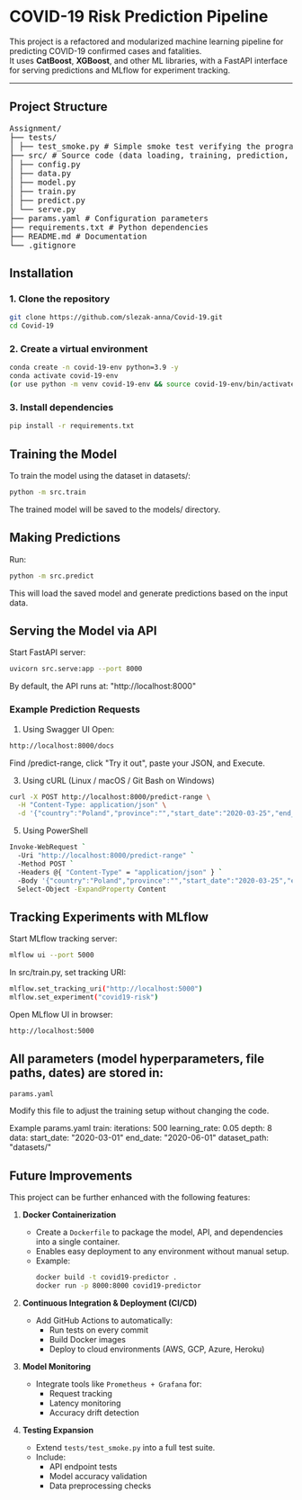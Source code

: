 # COVID-19 Risk Prediction Pipeline

This project is a refactored and modularized machine learning pipeline for predicting COVID-19 confirmed cases and fatalities.  
It uses **CatBoost**, **XGBoost**, and other ML libraries, with a FastAPI interface for serving predictions and MLflow for experiment tracking.

---

## Project Structure
<pre>
Assignment/
├── tests/  
│ ├── test_smoke.py # Simple smoke test verifying the program runs and config loads correctly
├── src/ # Source code (data loading, training, prediction, API)
│ ├── config.py
│ ├── data.py
│ ├── model.py
│ ├── train.py
│ ├── predict.py
│ └── serve.py
├── params.yaml # Configuration parameters
├── requirements.txt # Python dependencies
├── README.md # Documentation
└── .gitignore </pre>

## Installation

### 1. Clone the repository
```bash
git clone https://github.com/slezak-anna/Covid-19.git
cd Covid-19
```
### 2. Create a virtual environment
```bash
conda create -n covid-19-env python=3.9 -y
conda activate covid-19-env
(or use python -m venv covid-19-env && source covid-19-env/bin/activate)
```
### 3. Install dependencies
```bash
pip install -r requirements.txt
```
## Training the Model
To train the model using the dataset in datasets/:
```bash
python -m src.train
```
The trained model will be saved to the models/ directory.

## Making Predictions
Run:
```bash
python -m src.predict
```
This will load the saved model and generate predictions based on the input data.

## Serving the Model via API
Start FastAPI server:
```bash
uvicorn src.serve:app --port 8000
```
By default, the API runs at: "http://localhost:8000"

### Example Prediction Requests

1) Using Swagger UI
Open:
```bash
http://localhost:8000/docs
```
Find /predict-range, click "Try it out", paste your JSON, and Execute.

3) Using cURL (Linux / macOS / Git Bash on Windows)
```bash
curl -X POST http://localhost:8000/predict-range \
  -H "Content-Type: application/json" \
  -d '{"country":"Poland","province":"","start_date":"2020-03-25","end_date":"2020-04-23"}'
```

5) Using PowerShell
```bash
Invoke-WebRequest `
  -Uri "http://localhost:8000/predict-range" `
  -Method POST `
  -Headers @{ "Content-Type" = "application/json" } `
  -Body '{"country":"Poland","province":"","start_date":"2020-03-25","end_date":"2020-04-23"}' |
  Select-Object -ExpandProperty Content
```

## Tracking Experiments with MLflow
Start MLflow tracking server:

```bash
mlflow ui --port 5000
```

In src/train.py, set tracking URI:
```bash
mlflow.set_tracking_uri("http://localhost:5000")
mlflow.set_experiment("covid19-risk")
```
Open MLflow UI in browser:
```bash
http://localhost:5000
```

## All parameters (model hyperparameters, file paths, dates) are stored in:
```bash
params.yaml
```

Modify this file to adjust the training setup without changing the code.

Example params.yaml
train:
  iterations: 500
  learning_rate: 0.05
  depth: 8
data:
  start_date: "2020-03-01"
  end_date: "2020-06-01"
  dataset_path: "datasets/"

## Future Improvements

This project can be further enhanced with the following features:
1. **Docker Containerization**
   - Create a `Dockerfile` to package the model, API, and dependencies into a single container.
   - Enables easy deployment to any environment without manual setup.
   - Example:
     ```bash
     docker build -t covid19-predictor .
     docker run -p 8000:8000 covid19-predictor
     ```
2. **Continuous Integration & Deployment (CI/CD)**
   - Add GitHub Actions to automatically:
     - Run tests on every commit
     - Build Docker images
     - Deploy to cloud environments (AWS, GCP, Azure, Heroku)
      
3. **Model Monitoring**
   - Integrate tools like `Prometheus + Grafana` for:
     - Request tracking
     - Latency monitoring
     - Accuracy drift detection
    
4. **Testing Expansion**
   - Extend `tests/test_smoke.py` into a full test suite.
   - Include:
     - API endpoint tests
     - Model accuracy validation
     - Data preprocessing checks
